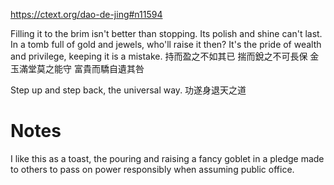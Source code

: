 https://ctext.org/dao-de-jing#n11594

Filling it to the brim
isn't better than stopping.
Its polish and shine
can't last.
In a tomb full of gold and jewels,
who'll raise it then?
It's the pride of wealth and privilege,
keeping it is a mistake.
持而盈之不如其已
揣而銳之不可長保
金玉滿堂莫之能守
富貴而驕自遺其咎

Step up and step back,
the universal way.
功遂身退天之道

# Notes

I like this
as a toast,
the pouring and raising
a fancy goblet
in a pledge made to others
to pass on power responsibly
when assuming public office.
